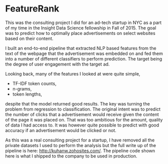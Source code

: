 # FeatureRank

This was the consulting project I did for an ad-tech startup in NYC as a part of my time in the Insight Data Science fellowship in Fall of 2015. The goal was to predict how to optimally place advertisements on select websites based on their content. 

I built an end-to-end pipeline that extracted NLP based features from the text of the webpage that the advertisement was embedded on and fed them into a number of different classifiers to perform prediction. The target being the degree of user engagement with the target ad. 

Looking back, many of the features I looked at were quite simple, 
  - TF-IDF token counts,
  - n-grams,
  - token lengths,
  
despite that the model returned good results. The key was turning the problem from regression to classification. The original intent was to predict the number of clicks that a advertisement would receive given the content of the page it was placed on. That was too ambitious for the amount, quality of data I had access to. It was however quite possible to predict with good accuracy if an advertisement would be clicked or not.

As this was a real consulting project for a startup, I have removed all the private datasets I used to perform the analysis
but the full write up of the pipeline is here: http://kuhanw.zohosites.com/. The pipeline code shown here is what I shipped to the company 
to be used in production.
